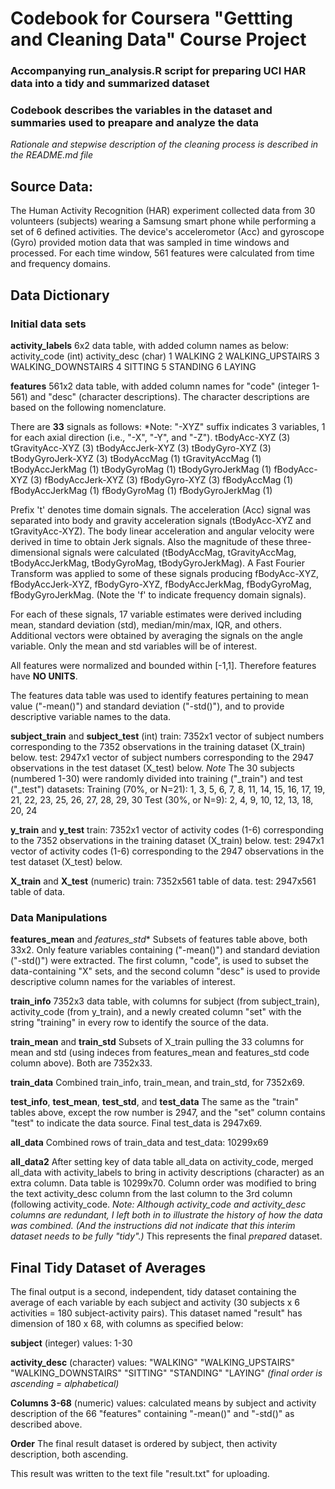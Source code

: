 # Codebook for Coursera "Gettting and Cleaning Data" Course Project
### Accompanying run_analysis.R script for preparing UCI HAR data into a tidy and summarized dataset

### Codebook describes the variables in the dataset and summaries used to preapare and analyze the data
*Rationale and stepwise description of the cleaning process is described in the README.md file*

## Source Data:
The Human Activity Recognition (HAR) experiment collected data from 30 volunteers (subjects) wearing a Samsung smart phone while performing a set of 6 defined activities.  The device's accelerometor (Acc) and gyroscope (Gyro) provided motion data that was sampled in time windows and processed. For each time window, 561 features were calculated from time and frequency domains.

## Data Dictionary

### Initial data sets

**activity_labels** 
6x2 data table, with added column names as below:
activity_code (int)	activity_desc (char)
1 			WALKING
2 			WALKING_UPSTAIRS
3 			WALKING_DOWNSTAIRS
4 			SITTING
5 			STANDING
6 			LAYING

**features**
561x2 data table, with added column names for "code" (integer 1-561) and "desc" (character descriptions).
The character descriptions are based on the following nomenclature.

There are **33** signals as follows:
*Note: "-XYZ" suffix indicates 3 variables, 1 for each axial direction (i.e., "-X", "-Y", and "-Z").
tBodyAcc-XYZ		(3)
tGravityAcc-XYZ		(3)
tBodyAccJerk-XYZ	(3)
tBodyGyro-XYZ		(3)
tBodyGyroJerk-XYZ	(3)
tBodyAccMag		(1)
tGravityAccMag		(1)
tBodyAccJerkMag		(1)
tBodyGyroMag		(1)
tBodyGyroJerkMag	(1)
fBodyAcc-XYZ		(3)
fBodyAccJerk-XYZ	(3)
fBodyGyro-XYZ		(3)
fBodyAccMag		(1)
fBodyAccJerkMag		(1)
fBodyGyroMag		(1)
fBodyGyroJerkMag	(1)

Prefix 't' denotes time domain signals. The acceleration (Acc) signal was separated into body and gravity acceleration signals (tBodyAcc-XYZ and tGravityAcc-XYZ). The body linear acceleration and angular velocity were derived in time to obtain Jerk signals. Also the magnitude of these three-dimensional signals were calculated (tBodyAccMag, tGravityAccMag, tBodyAccJerkMag, tBodyGyroMag, tBodyGyroJerkMag). A Fast Fourier Transform was applied to some of these signals producing fBodyAcc-XYZ, fBodyAccJerk-XYZ, fBodyGyro-XYZ, fBodyAccJerkMag, fBodyGyroMag, fBodyGyroJerkMag. (Note the 'f' to indicate frequency domain signals).

For each of these signals, 17 variable estimates were derived including mean, standard deviation (std), median/min/max, IQR, and others. Additional vectors were obtained by averaging the signals on the angle variable. Only the mean and std variables will be of interest.

All features were normalized and bounded within [-1,1].  Therefore features have **NO UNITS**.

The features data table was used to identify features pertaining to mean value ("-mean()") and standard deviation ("-std()"), and to provide descriptive variable names to the data.

**subject_train** and **subject_test** (int)
train: 7352x1 vector of subject numbers corresponding to the 7352 observations in the training dataset (X_train) below.
test: 2947x1 vector of subject numbers corresponding to the 2947 observations in the test dataset (X_test) below.
*Note*
The 30 subjects (numbered 1-30) were randomly divided into training ("_train") and test ("_test") datasets:
Training (70%, or N=21): 1, 3, 5, 6, 7, 8, 11, 14, 15, 16, 17, 19, 21, 22, 23, 25, 26, 27, 28, 29, 30
Test (30%, or N=9): 2, 4, 9, 10, 12, 13, 18, 20, 24

**y_train** and **y_test**
train: 7352x1 vector of activity codes (1-6) corresponding to the 7352 observations in the training dataset (X_train) below.
test: 2947x1 vector of activity codes (1-6) corresponding to the 2947 observations in the test dataset (X_test) below.

**X_train** and **X_test** (numeric)
train: 7352x561 table of data.
test: 2947x561 table of data.

### Data Manipulations

**features_mean** and *features_std**
Subsets of features table above, both 33x2. Only feature variables containing ("-mean()") and standard deviation ("-std()") were extracted.
The first column, "code", is used to subset the data-containing "X" sets, and the second column "desc" is used to provide descriptive column names for the variables of interest.

**train_info**
7352x3 data table, with columns for subject (from subject_train), activity_code (from y_train), and a newly created column "set" with the string "training" in every row to identify the source of the data.

**train_mean** and **train_std**
Subsets of X_train pulling the 33 columns for mean and std (using indeces from features_mean and features_std code column above). Both are 7352x33.

**train_data**
Combined train_info, train_mean, and train_std, for 7352x69.

**test_info**, **test_mean**, **test_std**, and **test_data**
The same as the "train" tables above, except the row number is 2947, and the "set" column contains "test" to indicate the data source.
Final test_data is 2947x69.

**all_data**
Combined rows of train_data and test_data: 10299x69

**all_data2**
After setting key of data table all_data on activity_code, merged all_data with activity_labels to bring in activity descriptions (character) as an extra column. Data table is 10299x70. Column order was modified to bring the text activity_desc column from the last column to the 3rd column (following activity_code.
*Note: Although activity_code and activity_desc columns are redundant, I left both in to illustrate the history of how the data was combined. (And the instructions did not indicate that this interim dataset needs to be fully "tidy".)*
This represents the final *prepared* dataset.

## Final Tidy Dataset of Averages
The final output is a second, independent, tidy dataset containing the average of each variable by each subject and activity (30 subjects x 6 activities = 180 subject-activity pairs).
This dataset named "result" has dimension of 180 x 68, with columns as specified below:

**subject** (integer) 
values: 1-30

**activity_desc** (character) 
values: "WALKING" "WALKING_UPSTAIRS" "WALKING_DOWNSTAIRS" "SITTING" "STANDING" "LAYING"
*(final order is ascending = alphabetical)*

**Columns 3-68** (numeric)
values: calculated means by subject and activity description of the 66 "features" containing "-mean()" and "-std()" as described above.

**Order**
The final result dataset is ordered by subject, then activity description, both ascending.

This result was written to the text file "result.txt" for uploading.